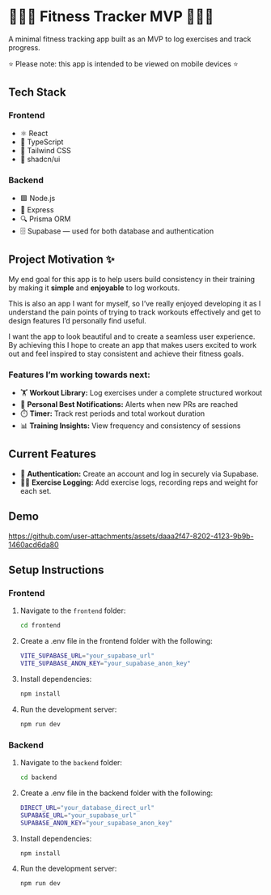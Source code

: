 # 🏋🏼‍♀️ Fitness Tracker MVP 🏋🏼‍♀️

A minimal fitness tracking app built as an MVP to log exercises and track progress.

⭐️ Please note: this app is intended to be viewed on mobile devices ⭐️

## Tech Stack

### **Frontend**

- ⚛️ React
- 🧩 TypeScript
- 🎨 Tailwind CSS
- 🧱 shadcn/ui

### **Backend**

- 🟩 Node.js
- 🚂 Express
- 🔍 Prisma ORM
- 🗄️ Supabase — used for both database and authentication

## Project Motivation ✨

My end goal for this app is to help users build consistency in their training by making it **simple** and **enjoyable** to log workouts.

This is also an app I want for myself, so I’ve really enjoyed developing it as I understand the pain points of trying to track workouts effectively and get to design features I’d personally find useful.

I want the app to look beautiful and to create a seamless user experience. By achieving this I hope to create an app that makes users excited to work out and feel inspired to stay consistent and achieve their fitness goals.

### Features I’m working towards next:

- 🏋️ **Workout Library:** Log exercises under a complete structured workout
- 🎯 **Personal Best Notifications:** Alerts when new PRs are reached
- ⏱️ **Timer:** Track rest periods and total workout duration
- 📊 **Training Insights:** View frequency and consistency of sessions

## Current Features

- 🔐 **Authentication:** Create an account and log in securely via Supabase.
- 💪🏼 **Exercise Logging:** Add exercise logs, recording reps and weight for each set.

## Demo

https://github.com/user-attachments/assets/daaa2f47-8202-4123-9b9b-1460acd6da80

## Setup Instructions

### **Frontend**

1. Navigate to the `frontend` folder:

   ```bash
   cd frontend

   ```

2. Create a .env file in the frontend folder with the following:
   ```bash
   VITE_SUPABASE_URL="your_supabase_url"
   VITE_SUPABASE_ANON_KEY="your_supabase_anon_key"
   ```
3. Install dependencies:
   ```bash
   npm install
   ```
4. Run the development server:
   ```bash
   npm run dev
   ```

### **Backend**

1. Navigate to the `backend` folder:

   ```bash
   cd backend

   ```

2. Create a .env file in the backend folder with the following:
   ```bash
   DIRECT_URL="your_database_direct_url"
   SUPABASE_URL="your_supabase_url"
   SUPABASE_ANON_KEY="your_supabase_anon_key"
   ```
3. Install dependencies:
   ```bash
   npm install
   ```
4. Run the development server:
   ```bash
   npm run dev
   ```
